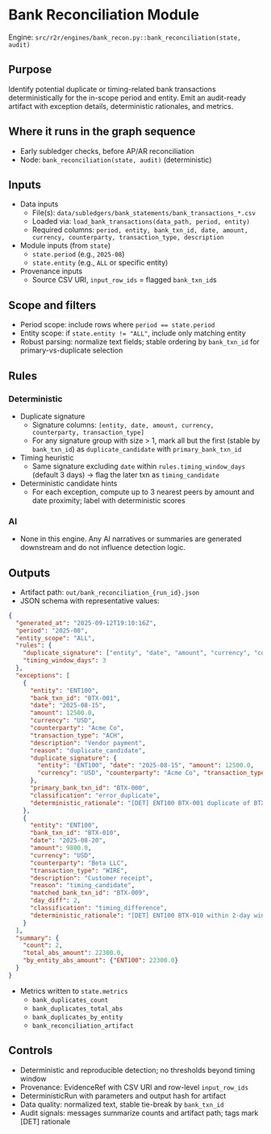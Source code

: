 # Bank Reconciliation Module

Engine: `src/r2r/engines/bank_recon.py::bank_reconciliation(state, audit)`

## Purpose

Identify potential duplicate or timing-related bank transactions deterministically for the in-scope period and entity. Emit an audit-ready artifact with exception details, deterministic rationales, and metrics.

## Where it runs in the graph sequence

- Early subledger checks, before AP/AR reconciliation
- Node: `bank_reconciliation(state, audit)` (deterministic)

## Inputs

- Data inputs
  - File(s): `data/subledgers/bank_statements/bank_transactions_*.csv`
  - Loaded via: `load_bank_transactions(data_path, period, entity)`
  - Required columns: `period, entity, bank_txn_id, date, amount, currency, counterparty, transaction_type, description`
- Module inputs (from `state`)
  - `state.period` (e.g., `2025-08`)
  - `state.entity` (e.g., `ALL` or specific entity)
- Provenance inputs
  - Source CSV URI, `input_row_ids` = flagged `bank_txn_id`s

## Scope and filters

- Period scope: include rows where `period == state.period`
- Entity scope: if `state.entity != "ALL"`, include only matching entity
- Robust parsing: normalize text fields; stable ordering by `bank_txn_id` for primary-vs-duplicate selection

## Rules

### Deterministic

- Duplicate signature
  - Signature columns: `[entity, date, amount, currency, counterparty, transaction_type]`
  - For any signature group with size > 1, mark all but the first (stable by `bank_txn_id`) as `duplicate_candidate` with `primary_bank_txn_id`
- Timing heuristic
  - Same signature excluding `date` within `rules.timing_window_days` (default 3 days) → flag the later txn as `timing_candidate`
- Deterministic candidate hints
  - For each exception, compute up to 3 nearest peers by amount and date proximity; label with deterministic scores

### AI

- None in this engine. Any AI narratives or summaries are generated downstream and do not influence detection logic.

## Outputs

- Artifact path: `out/bank_reconciliation_{run_id}.json`
- JSON schema with representative values:

```json
{
  "generated_at": "2025-09-12T19:10:16Z",
  "period": "2025-08",
  "entity_scope": "ALL",
  "rules": {
    "duplicate_signature": ["entity", "date", "amount", "currency", "counterparty", "transaction_type"],
    "timing_window_days": 3
  },
  "exceptions": [
    {
      "entity": "ENT100",
      "bank_txn_id": "BTX-001",
      "date": "2025-08-15",
      "amount": 12500.0,
      "currency": "USD",
      "counterparty": "Acme Co",
      "transaction_type": "ACH",
      "description": "Vendor payment",
      "reason": "duplicate_candidate",
      "duplicate_signature": {
        "entity": "ENT100", "date": "2025-08-15", "amount": 12500.0,
        "currency": "USD", "counterparty": "Acme Co", "transaction_type": "ACH"
      },
      "primary_bank_txn_id": "BTX-000",
      "classification": "error_duplicate",
      "deterministic_rationale": "[DET] ENT100 BTX-001 duplicate of BTX-000 on 2025-08-15 for 12,500.00 USD (ACH Acme Co)."
    },
    {
      "entity": "ENT100",
      "bank_txn_id": "BTX-010",
      "date": "2025-08-20",
      "amount": 9800.0,
      "currency": "USD",
      "counterparty": "Beta LLC",
      "transaction_type": "WIRE",
      "description": "Customer receipt",
      "reason": "timing_candidate",
      "matched_bank_txn_id": "BTX-009",
      "day_diff": 2,
      "classification": "timing_difference",
      "deterministic_rationale": "[DET] ENT100 BTX-010 within 2-day window of BTX-009 (WIRE Beta LLC) 9,800.00 USD."
    }
  ],
  "summary": {
    "count": 2,
    "total_abs_amount": 22300.0,
    "by_entity_abs_amount": {"ENT100": 22300.0}
  }
}
```

- Metrics written to `state.metrics`
  - `bank_duplicates_count`
  - `bank_duplicates_total_abs`
  - `bank_duplicates_by_entity`
  - `bank_reconciliation_artifact`

## Controls

- Deterministic and reproducible detection; no thresholds beyond timing window
- Provenance: EvidenceRef with CSV URI and row-level `input_row_ids`
- DeterministicRun with parameters and output hash for artifact
- Data quality: normalized text, stable tie-break by `bank_txn_id`
- Audit signals: messages summarize counts and artifact path; tags mark [DET] rationale
